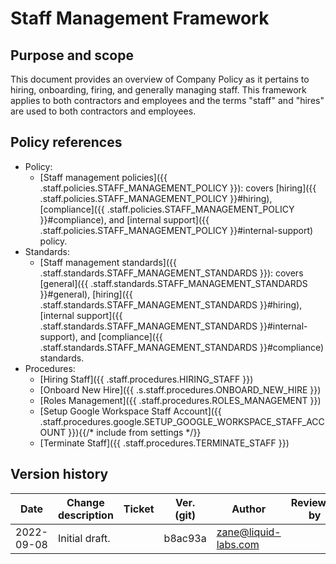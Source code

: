 # Staff Management Framework

## Purpose and scope

This document provides an overview of Company Policy as it pertains to hiring, onboarding, firing, and generally managing staff. This framework applies to both contractors and employees and the terms "staff" and "hires" are used to both contractors and employees.

## Policy references

* Policy:
   * [Staff management policies]({{ .staff.policies.STAFF_MANAGEMENT_POLICY }}): covers [hiring]({{ .staff.policies.STAFF_MANAGEMENT_POLICY }}#hiring), [compliance]({{ .staff.policies.STAFF_MANAGEMENT_POLICY }}#compliance), and [internal support]({{ .staff.policies.STAFF_MANAGEMENT_POLICY }}#internal-support) policy.
* Standards:
   * [Staff management standards]({{ .staff.standards.STAFF_MANAGEMENT_STANDARDS }}): covers [general]({{ .staff.standards.STAFF_MANAGEMENT_STANDARDS }}#general), [hiring]({{ .staff.standards.STAFF_MANAGEMENT_STANDARDS }}#hiring), [internal support]({{ .staff.standards.STAFF_MANAGEMENT_STANDARDS }}#internal-support), and [compliance]({{ .staff.standards.STAFF_MANAGEMENT_STANDARDS }}#compliance) standards.
* Procedures:
   * [Hiring Staff]({{ .staff.procedures.HIRING_STAFF }})
   * [Onboard New Hire]({{ .s.staff.procedures.ONBOARD_NEW_HIRE }})
   * [Roles Management]({{ .staff.procedures.ROLES_MANAGEMENT }})
   * [Setup Google Workspace Staff Account]({{ .staff.procedures.google.SETUP_GOOGLE_WORKSPACE_STAFF_ACCOUNT }}){{/* include from settings */}}
   * [Terminate Staff]({{ .staff.procedures.TERMINATE_STAFF }})
   

## Version history

Date | Change description | Ticket | Ver. (git) | Author | Reviewed by
-----|--------------------|--------|------------|--------|-------------
2022-09-08 | Initial draft. | | b8ac93a | zane@liquid-labs.com <Zane Rockenbaugh> |

